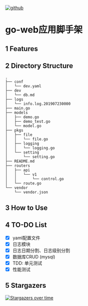 [![github](https://img.shields.io/badge/github-spiolynn-brightgreen.svg)](http://panzi.online)

# go-web应用脚手架



## 1 Features



## 2 Directory Structure

```
.
├── conf
│   └── dev.yaml
├── dev
│   └── db.md
├── logs
│   └── info.log.201907230000
├── main.go
├── models
│   ├── demo.go
│   ├── demo_test.go
│   └── model.go
├── pkgs
│   ├── file
│   │   └── file.go
│   ├── logging
│   │   └── logging.go
│   └── setting
│       └── setting.go
├── README.md
├── routers
│   ├── api
│   │   └── v1
│   │       └── control.go
│   └── route.go
└── vendor
    └── vendor.json

```

## 3 How to Use



## 4 TO-DO List

- [x] yaml配置文件
- [x] 日志模块
- [x] 日志日期分割、日志级别分割
- [x] 数据库CRUD (mysql)
- [X] TDD: 单元测试
- [X] 性能测试

## 5 Stargazers

[![Stargazers over time](https://starcharts.herokuapp.com/spiolynn/go-web-scaffold.svg)](https://starcharts.herokuapp.com/spiolynn/go-web-scaffold)